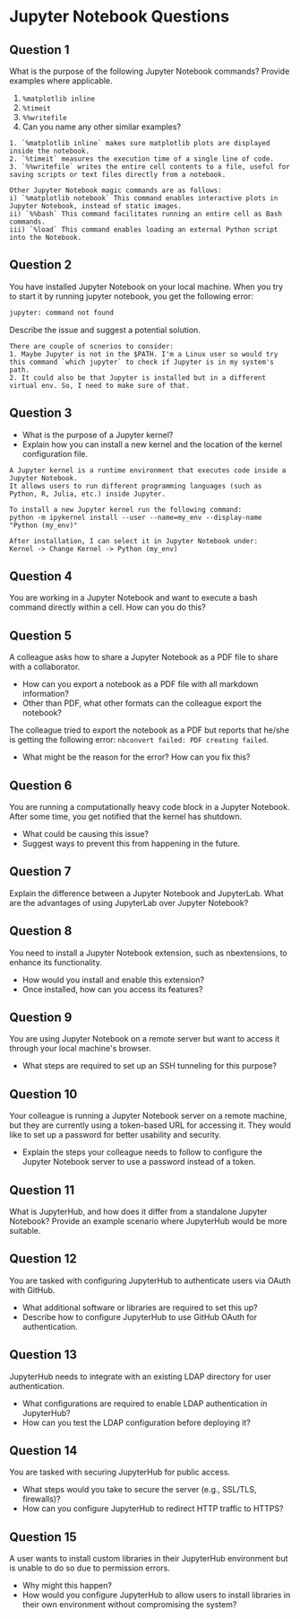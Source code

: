 
# Jupyter Notebook Questions

## Question 1
What is the purpose of the following Jupyter Notebook commands? Provide examples where applicable.
1. `%matplotlib inline`
2. `%timeit`
3. `%%writefile`
4. Can you name any other similar examples?
```
1. `%matplotlib inline` makes sure matplotlib plots are displayed inside the notebook.
2. `%timeit` measures the execution time of a single line of code.
3. `%%writefile` writes the entire cell contents to a file, useful for saving scripts or text files directly from a notebook.

Other Jupyter Notebook magic commands are as follows:
i) `%matplotlib notebook` This command enables interactive plots in Jupyter Notebook, instead of static images.
ii) `%%bash` This command facilitates running an entire cell as Bash commands.
iii) `%load` This command enables loading an external Python script into the Notebook.
```

## Question 2
You have installed Jupyter Notebook on your local machine. When you try to start it by running jupyter notebook, you get the following error:

```bash
jupyter: command not found
```

Describe the issue and suggest a potential solution.

```
There are couple of scnerios to consider:
1. Maybe Jupyter is not in the $PATH. I'm a Linux user so would try this command `which jupyter` to check if Jupyter is in my system's path.
2. It could also be that Jupyter is installed but in a different virtual env. So, I need to make sure of that.
```

## Question 3
- What is the purpose of a Jupyter kernel?
- Explain how you can install a new kernel and the location of the kernel configuration file.
```
A Jupyter kernel is a runtime environment that executes code inside a Jupyter Notebook.
It allows users to run different programming languages (such as Python, R, Julia, etc.) inside Jupyter.

To install a new Jupyter kernel run the following command:
python -m ipykernel install --user --name=my_env --display-name "Python (my_env)"

After installation, I can select it in Jupyter Notebook under:
Kernel -> Change Kernel -> Python (my_env)
```

## Question 4
You are working in a Jupyter Notebook and want to execute a bash command directly within a cell. How can you do this?

## Question 5
A colleague asks how to share a Jupyter Notebook as a PDF file to share with a collaborator.

- How can you export a notebook as a PDF file with all markdown information?
- Other than PDF, what other formats can the colleague export the notebook?

The colleague tried to export the notebook as a PDF but reports that he/she is getting the following error: `nbconvert failed: PDF creating failed`.

- What might be the reason for the error? How can you fix this?


## Question 6
You are running a computationally heavy code block in a Jupyter Notebook. After some time, you get notified that the kernel has shutdown.

- What could be causing this issue?
- Suggest ways to prevent this from happening in the future.


## Question 7
Explain the difference between a Jupyter Notebook and JupyterLab. What are the advantages of using JupyterLab over Jupyter Notebook?


## Question 8
You need to install a Jupyter Notebook extension, such as nbextensions, to enhance its functionality.

- How would you install and enable this extension?
- Once installed, how can you access its features?


## Question 9
You are using Jupyter Notebook on a remote server but want to access it through your local machine's browser.

- What steps are required to set up an SSH tunneling for this purpose?


## Question 10
Your colleague is running a Jupyter Notebook server on a remote machine, but they are currently using a token-based URL for accessing it. They would like to set up a password for better usability and security.

- Explain the steps your colleague needs to follow to configure the Jupyter Notebook server to use a password instead of a token.


## Question 11
What is JupyterHub, and how does it differ from a standalone Jupyter Notebook? Provide an example scenario where JupyterHub would be more suitable.


## Question 12
You are tasked with configuring JupyterHub to authenticate users via OAuth with GitHub.

- What additional software or libraries are required to set this up?
- Describe how to configure JupyterHub to use GitHub OAuth for authentication.


## Question 13
JupyterHub needs to integrate with an existing LDAP directory for user authentication.

- What configurations are required to enable LDAP authentication in JupyterHub?
- How can you test the LDAP configuration before deploying it?


## Question 14
You are tasked with securing JupyterHub for public access.

- What steps would you take to secure the server (e.g., SSL/TLS, firewalls)?
- How can you configure JupyterHub to redirect HTTP traffic to HTTPS?


## Question 15
A user wants to install custom libraries in their JupyterHub environment but is unable to do so due to permission errors.

- Why might this happen?
- How would you configure JupyterHub to allow users to install libraries in their own environment without compromising the system?
